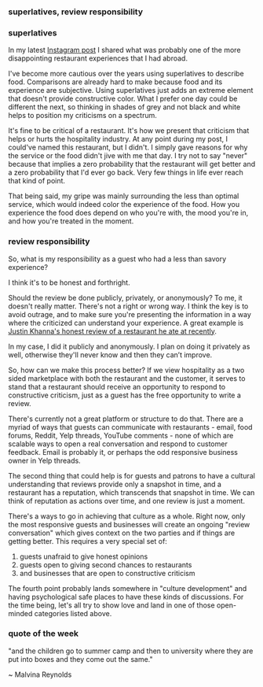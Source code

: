 ### superlatives, review responsibility

### superlatives

In my latest [Instagram post](https://www.instagram.com/p/CrBpRXTPWhF/) I shared what was probably one of the more disappointing restaurant experiences that I had abroad.

I've become more cautious over the years using superlatives to describe food. Comparisons are already hard to make because food and its experience are subjective. Using superlatives just adds an extreme element that doesn't provide constructive color. What I prefer one day could be different the next, so thinking in shades of grey and not black and white helps to position my criticisms on a spectrum.

It's fine to be critical of a restaurant. It's how we present that criticism that helps or hurts the hospitality industry. At any point during my post, I could've named this restaurant, but I didn't. I simply gave reasons for why the service or the food didn't jive with me that day. I try not to say "never" because that implies a zero probability that the restaurant will get better and a zero probability that I'd ever go back. Very few things in life ever reach that kind of point.

That being said, my gripe was mainly surrounding the less than optimal service, which would indeed color the experience of the food. How you experience the food does depend on who you're with, the mood you're in, and how you're treated in the moment.

### review responsibility

So, what is my responsibility as a guest who had a less than savory experience? 

I think it's to be honest and forthright.

Should the review be done publicly, privately, or anonymously? To me, it doesn't really matter. There's not a right or wrong way. I think the key is to avoid outrage, and to make sure you're presenting the information in a way where the criticized can understand your experience. A great example is [Justin Khanna's honest review of a restaurant he ate at recently](https://www.youtube.com/watch?v=zH3q7JcFQTk). 

In my case, I did it publicly and anonymously. I plan on doing it privately as well, otherwise they'll never know and then they can’t improve.

So, how can we make this process better? If we view hospitality as a two sided marketplace with both the restaurant and the customer, it serves to stand that a restaurant should receive an opportunity to respond to constructive criticism, just as a guest has the free opportunity to write a review.

There's currently not a great platform or structure to do that. There are a myriad of ways that guests can communicate with restaurants - email, food forums, Reddit, Yelp threads, YouTube comments - none of which are scalable ways to open a real conversation and respond to customer feedback. Email is probably it, or perhaps the odd responsive business owner in Yelp threads.

The second thing that could help is for guests and patrons to have a cultural understanding that reviews provide only a snapshot in time, and a restaurant has a reputation, which transcends that snapshot in time. We can think of reputation as actions over time, and one review is just a moment. 

There's a ways to go in achieving that culture as a whole. Right now, only the most responsive guests and businesses will create an ongoing "review conversation" which gives context on the two parties and if things are getting better. This requires a very special set of:

1. guests unafraid to give honest opinions
2. guests open to giving second chances to restaurants
3. and businesses that are open to constructive criticism

The fourth point probably lands somewhere in "culture development" and having psychological safe places to have these kinds of discussions. For the time being, let's all try to show love and land in one of those open-minded categories listed above.

### quote of the week

"and the children go to summer camp
and then to university
where they are put into boxes
and they come out the same."

~ Malvina Reynolds
